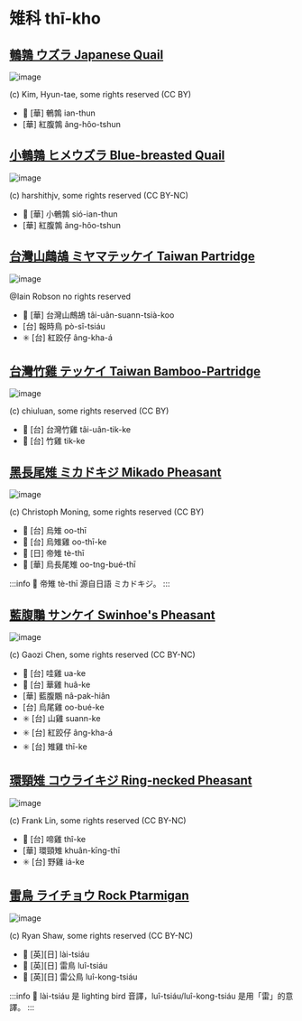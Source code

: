 # 雉科 thī-kho

## [鵪鶉 ウズラ Japanese Quail](https://ebird.org/species/japqua)

![image](https://inaturalist-open-data.s3.amazonaws.com/photos/2708257/medium.jpg)

(c) Kim, Hyun-tae, some rights reserved (CC BY)

- 🎯 [華] 鵪鶉 ian-thun
- [華] 紅腹鶉 âng-hôo-tshun

## [小鵪鶉 ヒメウズラ Blue-breasted Quail](https://ebird.org/species/blbqua1)

![image](https://inaturalist-open-data.s3.amazonaws.com/photos/34263960/medium.jpeg)

(c) harshithjv, some rights reserved (CC BY-NC)

- 🎯 [華] 小鵪鶉 sió-ian-thun
- [華] 紅腹鶉 âng-hôo-tshun

## [台灣山鷓鴣 ミヤマテッケイ Taiwan Partridge](https://ebird.org/species/taipar1)

![image](https://inaturalist-open-data.s3.amazonaws.com/photos/47721510/medium.jpg)

@Iain Robson no rights reserved

- 🎯 [華] 台灣山鷓鴣 tâi-uân-suann-tsià-koo
- [台] 報時鳥 pò-sî-tsiáu
- ✳️ [台] 紅跤仔 âng-kha-á

## [台灣竹雞 テッケイ Taiwan Bamboo-Partridge](https://ebird.org/species/taibap1)

![image](https://inaturalist-open-data.s3.amazonaws.com/photos/120166980/medium.jpeg)

(c) chiuluan, some rights reserved (CC BY)

- 🎯 [台] 台灣竹雞 tâi-uân-tik-ke
- 🎯 [台] 竹雞 tik-ke

## [黑長尾雉 ミカドキジ Mikado Pheasant](https://ebird.org/species/mikphe1)

![image](https://inaturalist-open-data.s3.amazonaws.com/photos/101854803/medium.jpeg)

(c) Christoph Moning, some rights reserved (CC BY)

- 🎯 [台] 烏雉 oo-thī
- 🎯 [台] 烏雉雞 oo-thī-ke
- 🎯 [日] 帝雉 tè-thī
- 🎯 [華] 烏長尾雉 oo-tng-bué-thī

:::info
📍 帝雉 tè-thī 源自日語 ミカドキジ。
:::

## [藍腹鷴 サンケイ Swinhoe's Pheasant](https://ebird.org/species/swiphe1)

![image](https://inaturalist-open-data.s3.amazonaws.com/photos/53858000/medium.jpeg)

(c) Gaozi Chen, some rights reserved (CC BY-NC)

- 🎯 [台] 哇雞 ua-ke
- 🎯 [台] 華雞 huâ-ke
- [華] 藍腹鷴 nâ-pak-hiân
- [台] 烏尾雞 oo-bué-ke
- ✳️ [台] 山雞 suann-ke
- ✳️ [台] 紅跤仔 âng-kha-á
- ✳️ [台] 雉雞 thī-ke

## [環頸雉 コウライキジ Ring-necked Pheasant](https://ebird.org/species/rinphe1)

![image](https://inaturalist-open-data.s3.amazonaws.com/photos/176733796/medium.jpg)

(c) Frank Lin, some rights reserved (CC BY-NC)

- 🎯 [台] 啼雞 thî-ke
- [華] 環頸雉 khuân-kīng-thī
- ✳️ [台] 野雞 iá-ke

## [雷鳥 ライチョウ Rock Ptarmigan](https://ebird.org/species/rocpta1)

![image](https://inaturalist-open-data.s3.amazonaws.com/photos/45166074/medium.jpg)

(c) Ryan Shaw, some rights reserved (CC BY-NC)

- 🎯 [英][日] lài-tsiáu
- 🎯 [英][日] 雷鳥 luî-tsiáu
- 🎯 [英][日] 雷公鳥 luî-kong-tsiáu

:::info
📍 lài-tsiáu 是 lighting bird 音譯，luî-tsiáu/luî-kong-tsiáu 是用「雷」的意譯。
:::
